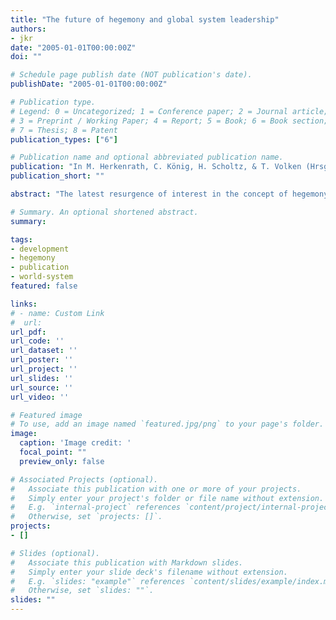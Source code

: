 ```yaml
---
title: "The future of hegemony and global system leadership"
authors:
- jkr
date: "2005-01-01T00:00:00Z"
doi: ""

# Schedule page publish date (NOT publication's date).
publishDate: "2005-01-01T00:00:00Z"

# Publication type.
# Legend: 0 = Uncategorized; 1 = Conference paper; 2 = Journal article;
# 3 = Preprint / Working Paper; 4 = Report; 5 = Book; 6 = Book section;
# 7 = Thesis; 8 = Patent
publication_types: ["6"]

# Publication name and optional abbreviated publication name.
publication: "In M. Herkenrath, C. König, H. Scholtz, & T. Volken (Hrsg.), *The future of world society* (S. 53–79). Intelligent"
publication_short: ""

abstract: "The latest resurgence of interest in the concept of hegemony and empire - both in the popular and academic realm - has been mostly the result of a change in perception of power, specifically its sources, application, and distribution. Here we argue, that this can largely be explained as the result of the dynamic changes inherent in the process of global system formation. After a brief discussion of prevalent concepts of political and economic hegemony, this work offers an evolutionary perspective to place current changes of power and its distribution in the dynamic long-term development of global system formation. It then presents alternative visions of the future development of political and economic hegemony. It concludes that a further rise in instability of global political power distribution accompanied by a likely challenge to existing distributional patterns has a high probability of occurrence."

# Summary. An optional shortened abstract.
summary:

tags:
- development
- hegemony
- publication
- world-system
featured: false

links:
# - name: Custom Link
#  url:
url_pdf:
url_code: ''
url_dataset: ''
url_poster: ''
url_project: ''
url_slides: ''
url_source: ''
url_video: ''

# Featured image
# To use, add an image named `featured.jpg/png` to your page's folder.
image:
  caption: 'Image credit: '
  focal_point: ""
  preview_only: false

# Associated Projects (optional).
#   Associate this publication with one or more of your projects.
#   Simply enter your project's folder or file name without extension.
#   E.g. `internal-project` references `content/project/internal-project/index.md`.
#   Otherwise, set `projects: []`.
projects:
- []

# Slides (optional).
#   Associate this publication with Markdown slides.
#   Simply enter your slide deck's filename without extension.
#   E.g. `slides: "example"` references `content/slides/example/index.md`.
#   Otherwise, set `slides: ""`.
slides: ""
---
```

